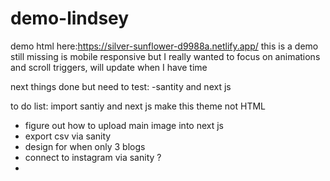 # demo-lindsey
demo html here:https://silver-sunflower-d9988a.netlify.app/
this is a demo still missing is mobile responsive but I really wanted to focus on animations and scroll triggers, will update when I have time

next things done but need to test:
-santity and next js 

to do list: import santiy and next js make this theme not HTML
- figure out how to upload main image into next js
- export csv via sanity
- design for when only 3 blogs
- connect to instagram via sanity ? 
- 
